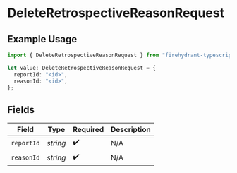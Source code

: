 # DeleteRetrospectiveReasonRequest

## Example Usage

```typescript
import { DeleteRetrospectiveReasonRequest } from "firehydrant-typescript-sdk/models/operations";

let value: DeleteRetrospectiveReasonRequest = {
  reportId: "<id>",
  reasonId: "<id>",
};
```

## Fields

| Field              | Type               | Required           | Description        |
| ------------------ | ------------------ | ------------------ | ------------------ |
| `reportId`         | *string*           | :heavy_check_mark: | N/A                |
| `reasonId`         | *string*           | :heavy_check_mark: | N/A                |